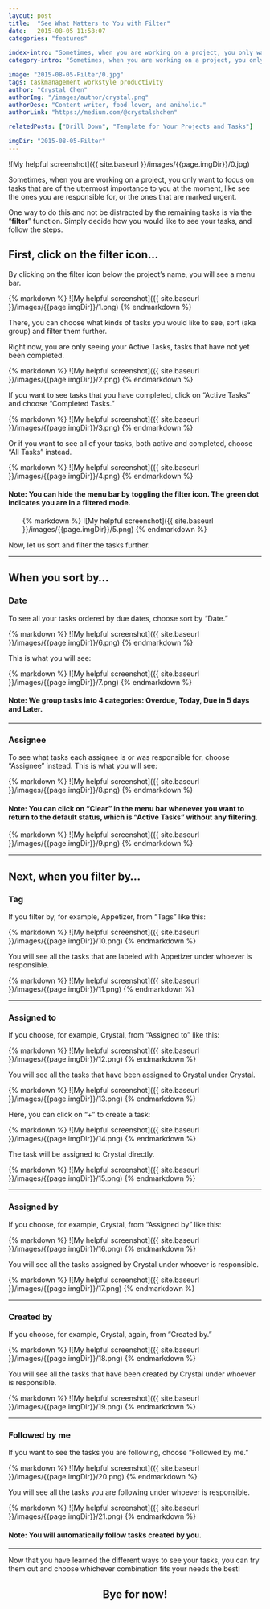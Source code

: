 ```yaml
---
layout: post
title:  "See What Matters to You with Filter"
date:   2015-08-05 11:58:07
categories: "features"

index-intro: "Sometimes, when you are working on a project, you only want to focus on tasks that are of the uttermost importance to you at the moment, like see the ones you are responsible for, or the ones that are marked urgent."
category-intro: "Sometimes, when you are working on a project, you only want to focus on tasks that are of the uttermost importance to you at the moment..."

image: "2015-08-05-Filter/0.jpg"
tags: taskmanagement workstyle productivity
author: "Crystal Chen"
authorImg: "/images/author/crystal.png"
authorDesc: "Content writer, food lover, and aniholic."
authorLink: "https://medium.com/@crystalshchen"

relatedPosts: ["Drill Down", "Template for Your Projects and Tasks"]

imgDir: "2015-08-05-Filter"
---
```



![My helpful screenshot]({{ site.baseurl }}/images/{{page.imgDir}}/0.jpg)

Sometimes, when you are working on a project, you only want to focus on tasks that are of the uttermost importance to you at the moment, like see the ones you are responsible for, or the ones that are marked urgent.

One way to do this and not be distracted by the remaining tasks is via the “**filter**” function. Simply decide how you would like to see your tasks, and follow the steps.

## First, click on the filter icon…

By clicking on the filter icon below the project’s name, you will see a menu bar.

<div style="max-width: 700px; max-height: 83px; margin: 0 auto;">
{% markdown %}
![My helpful screenshot]({{ site.baseurl }}/images/{{page.imgDir}}/1.png)
{% endmarkdown %}
</div>

There, you can choose what kinds of tasks you would like to see, sort (aka group) and filter them further.

Right now, you are only seeing your Active Tasks, tasks that have not yet been completed.

<div style="max-width: 700px; max-height: 304px; margin: 0 auto;">
{% markdown %}
![My helpful screenshot]({{ site.baseurl }}/images/{{page.imgDir}}/2.png)
{% endmarkdown %}
</div>

If you want to see tasks that you have completed, click on “Active Tasks” and choose “Completed Tasks.”

<div style="max-width: 700px; max-height: 305px; margin: 0 auto;">
{% markdown %}
![My helpful screenshot]({{ site.baseurl }}/images/{{page.imgDir}}/3.png)
{% endmarkdown %}
</div>

Or if you want to see all of your tasks, both active and completed, choose “All Tasks” instead.

<div style="max-width: 700px; max-height: 605px; margin: 0 auto;">
{% markdown %}
![My helpful screenshot]({{ site.baseurl }}/images/{{page.imgDir}}/4.png)
{% endmarkdown %}
</div>

#### Note: You can hide the menu bar by toggling the filter icon. The green dot indicates you are in a filtered mode.

<div style="max-width: 448px; max-height: 39px; margin: 0 auto;">
{% markdown %}
![My helpful screenshot]({{ site.baseurl }}/images/{{page.imgDir}}/5.png)
{% endmarkdown %}
</div>

Now, let us sort and filter the tasks further.

---

## When you sort by…

### **Date**

To see all your tasks ordered by due dates, choose sort by “Date.”

<div style="max-width: 700px; max-height: 160px; margin: 0 auto;">
{% markdown %}
![My helpful screenshot]({{ site.baseurl }}/images/{{page.imgDir}}/6.png)
{% endmarkdown %}
</div>

This is what you will see:

<div style="max-width: 700px; max-height: 283px; margin: 0 auto;">
{% markdown %}
![My helpful screenshot]({{ site.baseurl }}/images/{{page.imgDir}}/7.png)
{% endmarkdown %}
</div>

#### Note: We group tasks into 4 categories: Overdue, Today, Due in 5 days and Later.

---

### **Assignee**

To see what tasks each assignee is or was responsible for, choose “Assignee” instead. This is what you will see:

<div style="max-width: 700px; max-height: 350px; margin: 0 auto;">
{% markdown %}
![My helpful screenshot]({{ site.baseurl }}/images/{{page.imgDir}}/8.png)
{% endmarkdown %}
</div>

#### Note: You can click on “Clear” in the menu bar whenever you want to return to the default status, which is “Active Tasks” without any filtering.

<div style="max-width: 513px; max-height: 40px; margin: 0 auto;">
{% markdown %}
![My helpful screenshot]({{ site.baseurl }}/images/{{page.imgDir}}/9.png)
{% endmarkdown %}
</div>

---

## Next, when you filter by…

### **Tag**

If you filter by, for example, Appetizer, from “Tags” like this:

<div style="max-width: 700px; max-height: 262px; margin: 0 auto;">
{% markdown %}
![My helpful screenshot]({{ site.baseurl }}/images/{{page.imgDir}}/10.png)
{% endmarkdown %}
</div>

You will see all the tasks that are labeled with Appetizer under whoever is responsible.

<div style="max-width: 700px; max-height: 212px; margin: 0 auto;">
{% markdown %}
![My helpful screenshot]({{ site.baseurl }}/images/{{page.imgDir}}/11.png)
{% endmarkdown %}
</div>

---

### **Assigned to**

If you choose, for example, Crystal, from “Assigned to” like this:

<div style="max-width: 700px; max-height: 209px; margin: 0 auto;">
{% markdown %}
![My helpful screenshot]({{ site.baseurl }}/images/{{page.imgDir}}/12.png)
{% endmarkdown %}
</div>

You will see all the tasks that have been assigned to Crystal under Crystal.

<div style="max-width: 700px; max-height: 198px; margin: 0 auto;">
{% markdown %}
![My helpful screenshot]({{ site.baseurl }}/images/{{page.imgDir}}/13.png)
{% endmarkdown %}
</div>

Here, you can click on “+” to create a task:

<div style="max-width: 700px; max-height: 198px; margin: 0 auto;">
{% markdown %}
![My helpful screenshot]({{ site.baseurl }}/images/{{page.imgDir}}/14.png)
{% endmarkdown %}
</div>

The task will be assigned to Crystal directly.

<div style="max-width: 700px; max-height: 225px; margin: 0 auto;">
{% markdown %}
![My helpful screenshot]({{ site.baseurl }}/images/{{page.imgDir}}/15.png)
{% endmarkdown %}
</div>

---

### **Assigned by**

If you choose, for example, Crystal, from “Assigned by” like this:

<div style="max-width: 700px; max-height: 225px; margin: 0 auto;">
{% markdown %}
![My helpful screenshot]({{ site.baseurl }}/images/{{page.imgDir}}/16.png)
{% endmarkdown %}
</div>

You will see all the tasks assigned by Crystal under whoever is responsible.

<div style="max-width: 700px; max-height: 287px; margin: 0 auto;">
{% markdown %}
![My helpful screenshot]({{ site.baseurl }}/images/{{page.imgDir}}/17.png)
{% endmarkdown %}
</div>

---

### **Created by**

If you choose, for example, Crystal, again, from “Created by.”

<div style="max-width: 700px; max-height: 233px; margin: 0 auto;">
{% markdown %}
![My helpful screenshot]({{ site.baseurl }}/images/{{page.imgDir}}/18.png)
{% endmarkdown %}
</div>

You will see all the tasks that have been created by Crystal under whoever is responsible.

<div style="max-width: 700px; max-height: 351px; margin: 0 auto;">
{% markdown %}
![My helpful screenshot]({{ site.baseurl }}/images/{{page.imgDir}}/19.png)
{% endmarkdown %}
</div>

---

### **Followed by me**

If you want to see the tasks you are following, choose “Followed by me.”

<div style="max-width: 700px; max-height: 223px; margin: 0 auto;">
{% markdown %}
![My helpful screenshot]({{ site.baseurl }}/images/{{page.imgDir}}/20.png)
{% endmarkdown %}
</div>

You will see all the tasks you are following under whoever is responsible.

<div style="max-width: 700px; max-height: 376px; margin: 0 auto;">
{% markdown %}
![My helpful screenshot]({{ site.baseurl }}/images/{{page.imgDir}}/21.png)
{% endmarkdown %}
</div>

#### Note: You will automatically follow tasks created by you.

---

Now that you have learned the different ways to see your tasks, you can try them out and choose whichever combination fits your needs the best!

## <div style="text-align:center;">Bye for now!<div>

[jekyll]:      http://jekyllrb.com
[jekyll-gh]:   https://github.com/jekyll/jekyll
[jekyll-help]: https://github.com/jekyll/jekyll-help
